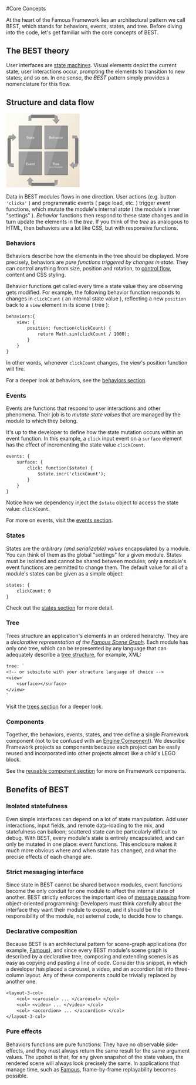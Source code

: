 
#Core Concepts

At the heart of the Famous Framework lies an architectural pattern we call BEST, which stands for behaviors, events, states, and tree. Before diving into the code, let's get familiar with the core concepts of BEST. 

## The BEST theory

User interfaces are [state machines](http://en.wikipedia.org/wiki/Finite-state_machine#Example:_a_turnstile). Visual elements depict the current state; user interactions occur, prompting the elements to transition to new states; and so on. In one sense, the _BEST_ pattern simply provides a nomenclature for this flow.

## Structure and data flow

![best diagram](best.png)

Data in BEST modules flows in one direction. User actions (e.g. button `'clicks'` ) and programmatic events ( page load, etc. ) trigger _event_ functions, which mutate the module's internal _state_ ( the module's inner "settings" ). _Behavior_ functions then respond to these state changes and in turn update the elements in the _tree_. If you think of the _tree_ as analogous to HTML, then behaviors are a lot like CSS, but with responsive functions. 


### Behaviors

Behaviors describe how the elements in the tree should be displayed. More precisely, behaviors are _pure functions triggered by changes in state_. They can control anything from size, position and rotation, to [control flow](control-flow.md), content and CSS styling. 

Behavior functions get called every time a state value they are observing gets modified. For example, the following behavior function responds to changes in `clickCount` ( an internal state value ), reflecting a new `position` back to a `view` element in its scene ( tree ):

    behaviors:{	
        view: {
            position: function(clickCount) {
                return Math.sin(clickCount / 1000);
            }
        }
    }
 

In other words, whenever `clickCount` changes, the view's position function will fire. 

For a deeper look at behaviors, see the [behaviors section](behaviors.md). 

### Events

Events are functions that respond to user interactions and other phenomena. Their job is to _mutate state values_ that are managed by the module to which they belong. 

It's up to the developer to define how the state mutation occurs within an event function. In this example, a `click` input event on a `surface` element has the effect of incrementing the state value `clickCount`. 

    events: {
        surface: {
            click: function($state) {
                $state.incr('clickCount');
            }
        }
    }

Notice how we dependency inject the `$state` object to access the state value: `clickCount`.

For more on events, visit the [events section](events.md).


### States

States are the _arbitrary (and serializable) values_ encapsulated by a module. You can think of them as the global "settings" for a given module. States must be isolated and cannot be shared between modules; only a module's event functions are permitted to change them. The default value for all of a module's states can be given as a simple object:

    states: {
        clickCount: 0
    }

Check out the [states section](states) for more detail.

### Tree

Trees structure an application's elements in an ordered heirarchy. They are a _declarative representation of the [Famous Scene Graph](http://famous.org/learn/scene-graph.html)_. Each module has only one tree, which can be represented by any language that can adequately describe a [tree structure](http://en.wikipedia.org/wiki/Tree_%28graph_theory%29), for example, XML:

    tree: `    
    <!-- or subsitute with your structure language of choice -->
    <view>
        <surface></surface>
    </view>
    `

Visit the [trees section](trees.md) for a deeper look. 

### Components

Together, the behaviors, events, states, and tree define a single Framework component (not to be confused with an [Engine Component](http://famous.org/learn/components.html)). We describe Framework projects as components because each project can be easily reused and incorporated into other projects almost like a child's LEGO block. 

See the [reusable component section](reusable-components.md) for more on Framework components.

## Benefits of BEST

### Isolated statefulness

Even simple interfaces can depend on a lot of state manipulation. Add user interactions, input fields, and remote data-loading to the mix, and statefulness can balloon; scattered state can be particularly difficult to debug. With BEST, every module's state is entirely encapsulated, and can only be mutated in one place: event functions. This enclosure makes it much more obvious where and when state has changed, and what the precise effects of each change are.

### Strict messaging interface

Since state in BEST cannot be shared between modules, event functions become the only conduit for one module to affect the internal state of another. BEST strictly enforces the important idea of [message passing](http://en.wikipedia.org/wiki/Object-oriented_programming#Dynamic_dispatch.2Fmessage_passing) from object-oriented programming: Developers must think carefully about the interface they want their module to expose, and it should be the responsibility of the module, not external code, to decide how to change.

### Declarative composition

Because BEST is an architectural pattern for scene-graph applications (for example, [Famous](http://famous.org)), and since every BEST module's scene graph is described by a declarative tree, composing and extending scenes is as easy as copying and pasting a line of code. Consider this snippet, in which a developer has placed a carousel, a video, and an accordion list into three-column layout. Any of these components could be trivially replaced by another one.

    <layout-3-col>
        <col> <carousel> ... </carousel> </col>
        <col> <video> ... </video> </col>
        <col> <accordion> ... </accordion> </col>
    </layout-3-col>

### Pure effects

Behaviors functions are pure functions: They have no observable side-effects, and they must always return the same result for the same argument values. The upshot is that, for any given snapshot of the state values, the rendered scene will always look precisely the same. In applications that manage time, such as [Famous](http://famous.org), frame-by-frame replayability becomes possible.

